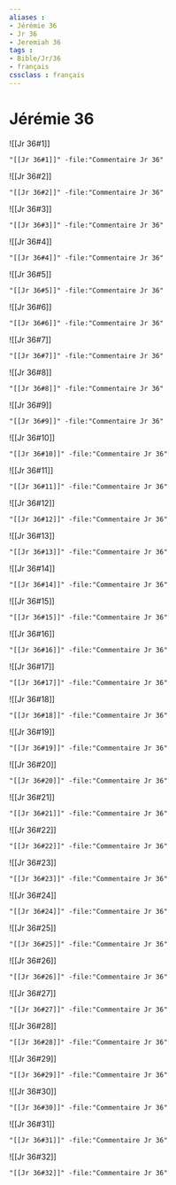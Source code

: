 ```yaml
---
aliases : 
- Jérémie 36
- Jr 36
- Jeremiah 36
tags : 
- Bible/Jr/36
- français
cssclass : français
---
```


# Jérémie 36

![[Jr 36#1]]

```query
"[[Jr 36#1]]" -file:"Commentaire Jr 36"
```

![[Jr 36#2]]

```query
"[[Jr 36#2]]" -file:"Commentaire Jr 36"
```

![[Jr 36#3]]

```query
"[[Jr 36#3]]" -file:"Commentaire Jr 36"
```

![[Jr 36#4]]

```query
"[[Jr 36#4]]" -file:"Commentaire Jr 36"
```

![[Jr 36#5]]

```query
"[[Jr 36#5]]" -file:"Commentaire Jr 36"
```

![[Jr 36#6]]

```query
"[[Jr 36#6]]" -file:"Commentaire Jr 36"
```

![[Jr 36#7]]

```query
"[[Jr 36#7]]" -file:"Commentaire Jr 36"
```

![[Jr 36#8]]

```query
"[[Jr 36#8]]" -file:"Commentaire Jr 36"
```

![[Jr 36#9]]

```query
"[[Jr 36#9]]" -file:"Commentaire Jr 36"
```

![[Jr 36#10]]

```query
"[[Jr 36#10]]" -file:"Commentaire Jr 36"
```

![[Jr 36#11]]

```query
"[[Jr 36#11]]" -file:"Commentaire Jr 36"
```

![[Jr 36#12]]

```query
"[[Jr 36#12]]" -file:"Commentaire Jr 36"
```

![[Jr 36#13]]

```query
"[[Jr 36#13]]" -file:"Commentaire Jr 36"
```

![[Jr 36#14]]

```query
"[[Jr 36#14]]" -file:"Commentaire Jr 36"
```

![[Jr 36#15]]

```query
"[[Jr 36#15]]" -file:"Commentaire Jr 36"
```

![[Jr 36#16]]

```query
"[[Jr 36#16]]" -file:"Commentaire Jr 36"
```

![[Jr 36#17]]

```query
"[[Jr 36#17]]" -file:"Commentaire Jr 36"
```

![[Jr 36#18]]

```query
"[[Jr 36#18]]" -file:"Commentaire Jr 36"
```

![[Jr 36#19]]

```query
"[[Jr 36#19]]" -file:"Commentaire Jr 36"
```

![[Jr 36#20]]

```query
"[[Jr 36#20]]" -file:"Commentaire Jr 36"
```

![[Jr 36#21]]

```query
"[[Jr 36#21]]" -file:"Commentaire Jr 36"
```

![[Jr 36#22]]

```query
"[[Jr 36#22]]" -file:"Commentaire Jr 36"
```

![[Jr 36#23]]

```query
"[[Jr 36#23]]" -file:"Commentaire Jr 36"
```

![[Jr 36#24]]

```query
"[[Jr 36#24]]" -file:"Commentaire Jr 36"
```

![[Jr 36#25]]

```query
"[[Jr 36#25]]" -file:"Commentaire Jr 36"
```

![[Jr 36#26]]

```query
"[[Jr 36#26]]" -file:"Commentaire Jr 36"
```

![[Jr 36#27]]

```query
"[[Jr 36#27]]" -file:"Commentaire Jr 36"
```

![[Jr 36#28]]

```query
"[[Jr 36#28]]" -file:"Commentaire Jr 36"
```

![[Jr 36#29]]

```query
"[[Jr 36#29]]" -file:"Commentaire Jr 36"
```

![[Jr 36#30]]

```query
"[[Jr 36#30]]" -file:"Commentaire Jr 36"
```

![[Jr 36#31]]

```query
"[[Jr 36#31]]" -file:"Commentaire Jr 36"
```

![[Jr 36#32]]

```query
"[[Jr 36#32]]" -file:"Commentaire Jr 36"
```

